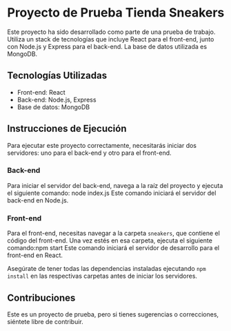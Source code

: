 # Proyecto de Prueba Tienda Sneakers

Este proyecto ha sido desarrollado como parte de una prueba de trabajo. Utiliza un stack de tecnologías que incluye React para el front-end, junto con Node.js y Express para el back-end. La base de datos utilizada es MongoDB.

## Tecnologías Utilizadas

- Front-end: React
- Back-end: Node.js, Express
- Base de datos: MongoDB

## Instrucciones de Ejecución

Para ejecutar este proyecto correctamente, necesitarás iniciar dos servidores: uno para el back-end y otro para el front-end.

### Back-end

Para iniciar el servidor del back-end, navega a la raíz del proyecto y ejecuta el siguiente comando: node index.js
Este comando iniciará el servidor del back-end en Node.js.

### Front-end

Para el front-end, necesitas navegar a la carpeta `sneakers`, que contiene el código del front-end. Una vez estés en esa carpeta, ejecuta el siguiente comando:npm start
Este comando iniciará el servidor de desarrollo para el front-end en React.

Asegúrate de tener todas las dependencias instaladas ejecutando `npm install` en las respectivas carpetas antes de iniciar los servidores.

## Contribuciones

Este es un proyecto de prueba, pero si tienes sugerencias o correcciones, siéntete libre de contribuir.
